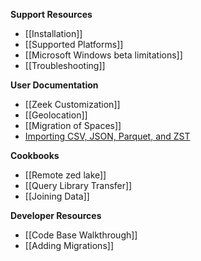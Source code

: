 **Support Resources**

- [[Installation]]
- [[Supported Platforms]]
- [[Microsoft Windows beta limitations]]
- [[Troubleshooting]]

**User Documentation**

- [[Zeek Customization]]
- [[Geolocation]]
- [[Migration of Spaces]]
- [Importing CSV, JSON, Parquet, and ZST](Importing-CSV-JSON-Parquet-and-ZST)

**Cookbooks**

- [[Remote zed lake]]
- [[Query Library Transfer]]
- [[Joining Data]]

**Developer Resources**

- [[Code Base Walkthrough]]
- [[Adding Migrations]]
